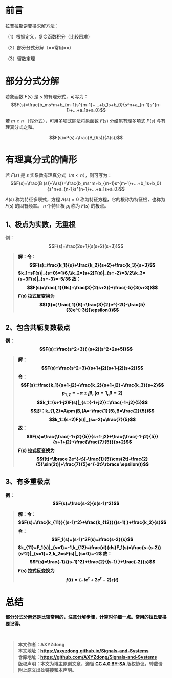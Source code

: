 # 前言
拉普拉斯逆变换求解方法：

（1）根据定义，复变函数积分（比较困难）

（2）部分分式分解（==常用==）

（3）留数定理
# 部分分式分解
若象函数 $F(s)$ 是 $s$ 的有理分式，可写为：
$$F(s)=\frac{b_ms^m+b_{m-1}s^{m-1}+...+b_1s+b_0}{s^n+a_{n-1}s^{n-1}+...+a_1s+a_0}$$

若 $m \ge n$ （假分式），可用多项式除法将象函数 $F(s)$ 分结尾有理多项式 $P(s)$ 与有理真分式之和。

$$F(s)=P(s)+\frac{B_0(s)}{A(s)}$$
# 有理真分式的情形
若 $F(s)$ 是 $s$ 实系数有理真分式（$m<n$），则可写为：
$$F(s)=\frac{B (s)}{A(s)}=\frac{b_ms^m+b_{m-1}s^{m-1}+...+b_1s+b_0}{s^n+a_{n-1}s^{n-1}+...+a_1s+a_0}$$

 $A(s)$ 称为特征多项式，方程 $A(s)=0$ 称为特征方程，它的根称为特征根，也称为 $F(s)$ 的固有频率。 $n$ 个特征根 $p_i$ 称为 $F(s)$ 的极点。
## 1、极点为实数，无重根
 例：$$F(s)=\frac{2s+1}{s(s+2)(s+3)}$$
><strong><font color=black>解：令：$$F(s)=\frac{k_1}{s}+\frac{k_2}{s+2}+\frac{k_3}{s+3}$$
$k_1=sF(s)|_{s=0}=1/6,\\k_2=(s+2)F(s)|_{s=-2}=3/2\\k_3=(s+3F(s)|_{s=-3}=-5/3$
故：$$F(s)=\frac{ 1}{6s}+\frac{3}{2(s+2)}+\frac{-5}{3(s+3)}$$
$F(s)$ 拉式反变换为 $$f(t)=( \frac{ 1}{6}+\frac{3}{2}e^{-2t}-\frac{5}{3}e^{-3t})\epsilon(t)$$

## 2、包含共轭复数极点
 例：$$F(s)=\frac{s^2+3}{ (s+2)(s^2+2s+5)}$$
><strong><font color=black>解：$$F(s)=\frac{s^2+3}{(s+1+j2)(s+1-j2)(s+2)}$$
>令：$$F(s)=\frac{k_1}{s+1-j2}+\frac{k_2}{s+1+j2}+\frac{k_3}{s+2}$$
$$p_{1,2}=-\alpha\pm j\beta,(\alpha=1,\beta=2)$$
$$k_1=(s+1-j2)F(s)|_{s={-1+j2}}=\frac{-1+j2}{5}$$
$$即：k_{1,2}=A\pm jB,(A=-\frac{1}{5},B=\frac{2}{5})$$
$$k_1=(s+2)F(s)|_{s=-2}=\frac{7}{5}$$
故：$$F(s)=\frac{\frac{-1+j2}{5}}{s+1-j2}+\frac{\frac{-1-j2}{5}}{s+1+j2}+\frac{\frac{7}{5}}{s+2}$$
$F(s)$ 拉式反变换为 $$f(t)=\lbrace 2e^{-t}[-\frac{1}{5}\cos(2t)-\frac{2}{5}\sin(2t)]+\frac{7}{5}e^{-2t}\rbrace \epsilon(t)$$

## 3、有多重极点
例：$$F(s)=\frac{s-2}{s(s-1)^2}$$
><strong><font color=black>解：令：$$F(s)=\frac{k_{11}}{(s-1)^2}+\frac{k_{12}}{(s-1) }+\frac{k_2}{s}$$
令：$$F_1(s)=(s-1)^2F(s)=\frac{s-2}{s}$$
$k_{11}=F_1(s)|_{s=1}=-1,k_{12}=\frac{d}{ds}F_1(s)=\frac{s-(s-2)}{s^2}|_{s=1}=2,k_2=sF(s)|_{s=0}=-2$
故：$$F(s)=\frac{-1}{(s-1)^2}+\frac{2}{(s-1) }+\frac{-2}{s}$$
$F(s)$ 拉式反变换为 $$f(t)=(-te^t+2e^t-2)\epsilon(t)$$


# 总结
部分分式分解还是比较常用的，注意分解步骤，计算时仔细一点。常用的拉氏变换要记得。

<br>

>本文作者：AXYZdong <br>
>本文地址：https://axyzdong.github.io/Signals-and-Systems<br>
>仓库地址：https://github.com/AXYZdong/Signals-and-Systems<br>
>版权声明：本文为博主原创文章，遵循 [CC 4.0 BY-SA](http://creativecommons.org/licenses/by-sa/4.0/) 版权协议，转载请附上原文出处链接和本声明。

